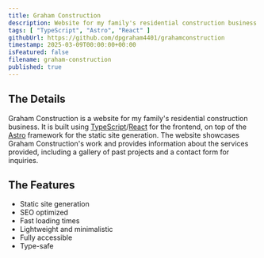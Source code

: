 ```yaml
---
title: Graham Construction
description: Website for my family's residential construction business.
tags: [ "TypeScript", "Astro", "React" ]
githubUrl: https://github.com/dpgraham4401/grahamconstruction
timestamp: 2025-03-09T00:00:00+00:00
isFeatured: false
filename: graham-construction
published: true
---
```


## The Details

Graham Construction is a website for my family's residential construction business.
It is built using [TypeScript](https://www.typescriptlang.org/)/[React](https://react.dev/) for the
frontend, on top of the [Astro](https://astro.build/) framework for the static site generation.
The website showcases Graham Construction's work and provides information about the
services provided, including a gallery of past projects and a contact form for inquiries.

## The Features

- Static site generation
- SEO optimized
- Fast loading times
- Lightweight and minimalistic
- Fully accessible
- Type-safe
